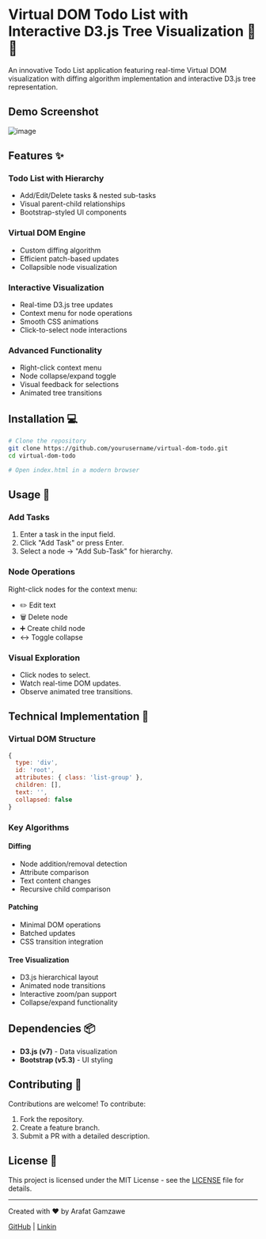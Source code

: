 # Virtual DOM Todo List with Interactive D3.js Tree Visualization 🌳✅

An innovative Todo List application featuring real-time Virtual DOM visualization with diffing algorithm implementation and interactive D3.js tree representation.

## Demo Screenshot
![image](https://github.com/user-attachments/assets/2f0a3b34-0ab6-40f8-b0d8-cc179a43fd1c)


## Features ✨

### Todo List with Hierarchy
- Add/Edit/Delete tasks & nested sub-tasks
- Visual parent-child relationships
- Bootstrap-styled UI components

### Virtual DOM Engine
- Custom diffing algorithm
- Efficient patch-based updates
- Collapsible node visualization

### Interactive Visualization
- Real-time D3.js tree updates
- Context menu for node operations
- Smooth CSS animations
- Click-to-select node interactions

### Advanced Functionality
- Right-click context menu
- Node collapse/expand toggle
- Visual feedback for selections
- Animated tree transitions

## Installation 💻
```bash
# Clone the repository
git clone https://github.com/yourusername/virtual-dom-todo.git
cd virtual-dom-todo

# Open index.html in a modern browser
```

## Usage 🚀

### Add Tasks
1. Enter a task in the input field.
2. Click "Add Task" or press Enter.
3. Select a node → "Add Sub-Task" for hierarchy.

### Node Operations
Right-click nodes for the context menu:
- ✏️ Edit text
- 🗑️ Delete node
- ➕ Create child node
- ↔️ Toggle collapse

### Visual Exploration
- Click nodes to select.
- Watch real-time DOM updates.
- Observe animated tree transitions.

## Technical Implementation 🧠

### Virtual DOM Structure
```javascript
{
  type: 'div',
  id: 'root',
  attributes: { class: 'list-group' },
  children: [],
  text: '',
  collapsed: false
}
```

### Key Algorithms
#### Diffing
- Node addition/removal detection
- Attribute comparison
- Text content changes
- Recursive child comparison

#### Patching
- Minimal DOM operations
- Batched updates
- CSS transition integration

#### Tree Visualization
- D3.js hierarchical layout
- Animated node transitions
- Interactive zoom/pan support
- Collapse/expand functionality

## Dependencies 📦
- **D3.js (v7)** - Data visualization
- **Bootstrap (v5.3)** - UI styling

## Contributing 🤝
Contributions are welcome! To contribute:
1. Fork the repository.
2. Create a feature branch.
3. Submit a PR with a detailed description.

## License 📄
This project is licensed under the MIT License - see the [LICENSE](LICENSE) file for details.

---

Created with ❤️ by Arafat Gamzawe

[GitHub](https://github.com/ArafatQz) | [Linkin](https://www.linkedin.com/in/arafat-gamzawe-8a8591324/)  
